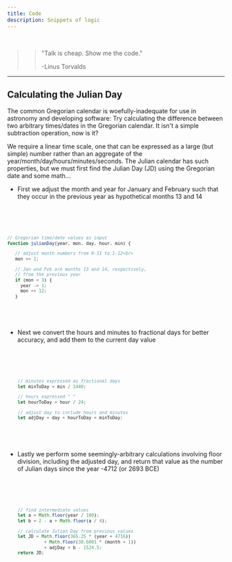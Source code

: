 ```yaml
---
title: Code
description: Snippets of logic
---
```


<br>

>> "Talk is cheap. Show me the code."
>>
>> -Linus Torvalds

---

<div class="gridwrap">
    <div class="gridright"> 
        <h2>Calculating the Julian Day</h2>     
        <p class="blocktext">The common Gregorian calendar is woefully-inadequate for use in
        astronomy and developing software: Try calculating the difference between two arbitrary times/dates 
        in the Gregorian calendar. It isn't a simple subtraction operation, now is it?</p>        
        <p class="blocktext">We require a linear time scale, one that can be expressed as a large (but simple) 
        number rather than an aggregate of the year/month/day/hours/minutes/seconds. The Julian calendar has
        such properties, but we must first find the Julian Day (JD) using the Gregorian date and some math...</p>
<ul>
<li>First we adjust the month and year for January and February such that they
occur in the previous year as hypothetical months 13 and 14</li>
</ul>      

<code>
<br>    
    
```javascript
// Gregorian time/date values as input
function julianDay(year, mon, day, hour, min) {

   // adjust month numbers from 0-11 to 1-12<br>
   mon += 1;

   // Jan and Feb are months 13 and 14, respectively,
   // from the previous year
   if (mon < 3) {
     year -= 1; 
     mon += 12;
   }
```

<br>            
</code>

<ul>
  <li>Next we convert the hours and minutes to fractional days for better accuracy,
    and add them to the current day value</li>
</ul>

<code>                           
<br>    
    
```javascript
    // minutes expressed as fractional days
    let minToDay = min / 1440;

    // hours expressed " "
    let hourToDay = hour / 24;

    // adjust day to include hours and minutes
    let adjDay = day + hourToDay + minToDay;
```
    
<br>
</code>

<ul>
<li>Lastly we perform some seemingly-arbitrary calculations involving floor 
  division, including the adjusted day, and return that value as the number of
  Julian days since the year -4712 (or 2693 BCE)</li>
</ul>

<code>
<br>    
    
```javascript
    // find intermediate values
    let a = Math.floor(year / 100);
    let b = 2 - a + Math.floor(a / 4);

    // calculate Julian Day from previous values
    let JD = Math.floor(365.25 * (year + 4716))
              + Math.floor(30.6001 * (month + 1))
              + adjDay + b - 1524.5;
    return JD;
```

<br>           
</code>

   </div>
</div>
